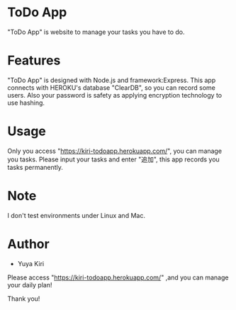 # ToDo App

"ToDo App" is  website to manage your tasks you have to do.

 
# Features
 
"ToDo App" is designed with Node.js and framework:Express.
This app connects with HEROKU's database "ClearDB", so you can record some users.
Also your password is safety as applying encryption technology to use hashing.

 
# Usage
 
Only you access "https://kiri-todoapp.herokuapp.com/", you can manage you tasks.
Please input your tasks and enter "追加", this app records you tasks permanently.

 
# Note
 
I don't test environments under Linux and Mac.
 
# Author
 
* Yuya Kiri
 
 
Please access "https://kiri-todoapp.herokuapp.com/" ,and you can manage your daily plan!
 
Thank you!
